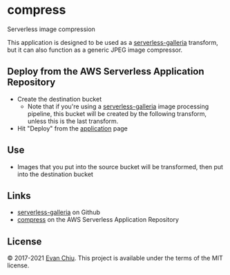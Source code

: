 # compress

Serverless image compression

This application is designed to be used as a [serverless-galleria](https://github.com/evanchiu/serverless-galleria) transform, but it can also function as a generic JPEG image compressor.

## Deploy from the AWS Serverless Application Repository
* Create the destination bucket
  * Note that if you're using a [serverless-galleria](https://github.com/evanchiu/serverless-galleria) image processing pipeline, this bucket will be created by the following transform, unless this is the last transform.
* Hit "Deploy" from the [application](https://serverlessrepo.aws.amazon.com/#/applications/arn:aws:serverlessrepo:us-east-1:233054207705:applications~compress) page

## Use
* Images that you put into the source bucket will be transformed, then put into the destination bucket

## Links
* [serverless-galleria](https://github.com/evanchiu/serverless-galleria) on Github
* [compress](https://serverlessrepo.aws.amazon.com/#/applications/arn:aws:serverlessrepo:us-east-1:233054207705:applications~compress) on the AWS Serverless Application Repository

## License
&copy; 2017-2021 [Evan Chiu](https://evanchiu.com). This project is available under the terms of the MIT license.
